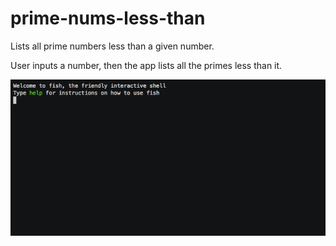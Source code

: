 # prime-nums-less-than
Lists all prime numbers less than a given number.

User inputs a number, then the app lists all the primes less than it.

![Demo](pnlt.gif)
